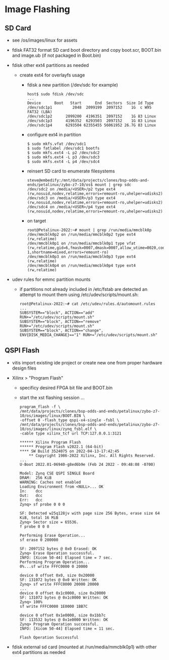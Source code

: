# Image Flashing

## SD Card

- see /os/images/linux for assets

- fdisk FAT32 format SD card boot directory and copy boot.scr, BOOT.bin and image.ub (if not packaged in Boot.bin)

- fdisk other ext4 partitions as needed

    - create ext4 for overlayfs usage

        - fdisk a new partition (/dev/sdc for example)

            ```
            host$ sudo fdisk /dev/sdc
            ...
            Device      Boot   Start      End  Sectors  Size Id Type
            /dev/sdc1p1         2048  2099199  2097152    1G  c W95 FAT32 (LBA)
            /dev/sdc1p2      2099200  4196351  2097152    1G 83 Linux
            /dev/sdc1p3      4196352  6293503  2097152    1G 83 Linux
            /dev/sdc1p4      6293504 62355455 56061952 26.7G 83 Linux
            ```

        - configure ext4 in partition

            ```
            $ sudo mkfs.vfat /dev/sdc1
            $ sudo fatlabel /dev/sdc1 bootfs
            $ sudo mkfs.ext4 -L p2 /dev/sdc2
            $ sudo mkfs.ext4 -L p3 /dev/sdc3
            $ sudo mkfs.ext4 -L p4 /dev/sdc4
            ```

        - reinsert SD card to enumerate filesystems

            ```
            steve@embedify:/mnt/data/projects/clones/bsp-odds-and-ends/petalinux/zybo-z7-10/os$ mount | grep sdc
            /dev/sdc2 on /media/<USER>/p2 type ext4 (rw,nosuid,nodev,relatime,errors=remount-ro,uhelper=udisks2)
            /dev/sdc3 on /media/<USER>/p3 type ext4 (rw,nosuid,nodev,relatime,errors=remount-ro,uhelper=udisks2)
            /dev/sdc4 on /media/<USER>/p4 type ext4 (rw,nosuid,nodev,relatime,errors=remount-ro,uhelper=udisks2)
            ```

        - on target

            ```
            root@Petalinux-2022:~# mount | grep /run/media/mmcblk0p
            /dev/mmcblk0p2 on /run/media/mmcblk0p2 type ext4 (rw,relatime)
            /dev/mmcblk0p1 on /run/media/mmcblk0p1 type vfat (rw,relatime,gid=6,fmask=0007,dmask=0007,allow_utime=0020,codepage=437,iocharset=iso8859-1,shortname=mixed,errors=remount-ro)
            /dev/mmcblk0p3 on /run/media/mmcblk0p3 type ext4 (rw,relatime)
            /dev/mmcblk0p4 on /run/media/mmcblk0p4 type ext4 (rw,relatime)
            ```

- udev rules for emmc partition mounts

    - if partitions not already included in /etc/fstab are detected an attempt to mount them using /etc/udev/scripts/mount.sh:

        ```
        root@Petalinux-2022:~# cat /etc/udev/rules.d/automount.rules
        ...
        SUBSYSTEM=="block", ACTION=="add"    RUN+="/etc/udev/scripts/mount.sh"
        SUBSYSTEM=="block", ACTION=="remove" RUN+="/etc/udev/scripts/mount.sh"
        SUBSYSTEM=="block", ACTION=="change", ENV{DISK_MEDIA_CHANGE}=="1" RUN+="/etc/udev/scripts/mount.sh"
        ```

## QSPI Flash

- vitis import existing ide project or create new one from proper hardware design files

- Xilinx > "Program Flash"

    - specificy desired FPGA bit file and BOOT.bin
    - start the xst flashing session ...

        ```
        program_flash -f \
        /mnt/data/projects/clones/bsp-odds-and-ends/petalinux/zybo-z7-10/os/images/linux/BOOT.BIN \
        -offset 0 -flash_type qspi-x4-single -fsbl \
        /mnt/data/projects/clones/bsp-odds-and-ends/petalinux/zybo-z7-10/os/images/linux/zynq_fsbl.elf \
        -cable type xilinx_tcf url TCP:127.0.0.1:3121

        ****** Xilinx Program Flash
        ****** Program Flash v2022.1 (64-bit)
        **** SW Build 3524075 on 2022-04-13-17:42:45
            ** Copyright 1986-2022 Xilinx, Inc. All Rights Reserved.
        ...
        U-Boot 2022.01-06940-g8ed6b9e (Feb 24 2022 - 09:48:08 -0700)

        Model: Zynq CSE QSPI SINGLE Board
        DRAM:  256 KiB
        WARNING: Caches not enabled
        Loading Environment from <NULL>... OK
        In:    dcc
        Out:   dcc
        Err:   dcc
        Zynq> sf probe 0 0 0

        SF: Detected w25q128jv with page size 256 Bytes, erase size 64 KiB, total 16 MiB
        Zynq> Sector size = 65536.
        f probe 0 0 0

        Performing Erase Operation...
        sf erase 0 200000

        SF: 2097152 bytes @ 0x0 Erased: OK
        Zynq> Erase Operation successful.
        INFO: [Xicom 50-44] Elapsed time = 7 sec.
        Performing Program Operation...
        0%...sf write FFFC0000 0 20000

        device 0 offset 0x0, size 0x20000
        SF: 131072 bytes @ 0x0 Written: OK
        Zynq> sf write FFFC0000 20000 20000
        ...
        device 0 offset 0x1c0000, size 0x20000
        SF: 131072 bytes @ 0x1c0000 Written: OK
        Zynq> 100%
        sf write FFFC0000 1E0000 1BB7C

        device 0 offset 0x1e0000, size 0x1bb7c
        SF: 113532 bytes @ 0x1e0000 Written: OK
        Zynq> Program Operation successful.
        INFO: [Xicom 50-44] Elapsed time = 11 sec.

        Flash Operation Successful
        ```

- fdisk external sd card (mounted at /run/media/mmcblk0p1) with other ext4 partitions as needed
